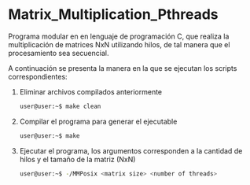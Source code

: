 # Matrix_Multiplication_Pthreads
Programa modular en en lenguaje de programación C, que realiza la multiplicación de matrices NxN utilizando hilos, de tal manera que el procesamiento sea secuencial.

A continuación se presenta la manera en la que se ejecutan los scripts correspondientes:

1. Eliminar archivos compilados anteriormente

    ```bash
    user@user:~$ make clean
    ```
2. Compilar el programa para generar el ejecutable

    ```bash
    user@user:~$ make
    ```
3. Ejecutar el programa, los argumentos corresponden a la cantidad de hilos y el tamaño de la matriz (NxN)

    ```bash
    user@user:~$ -/MMPosix <matrix size> <number of threads>
    ```